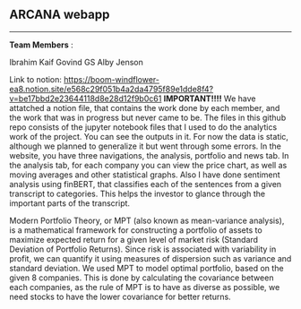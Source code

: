 
## ARCANA webapp

-----------------
**Team Members**      : 

Ibrahim Kaif
Govind GS
Alby Jenson


Link to notion: https://boom-windflower-ea8.notion.site/e568c29f051b4a2da4795f89e1dde8f4?v=be17bbd2e23644118d8e28d12f9b0c61
 **IMPORTANT!!!!**
 We have attatched a notion file, that contains the work done by each member, and the work that was in progress but never came to be. 
 The files in this github repo consists of the jupyter notebook files that I used to do the analytics work of the project. You can see the outputs in it. 
 For now the data is static, although we planned to generalize it but went through some errors. 
 In the website, you have three navigations, the analysis, portfolio and news tab. 
 In the analysis tab, for each company you can view the price chart, as well as moving averages and other statistical graphs.
 Also I have done sentiment analysis using finBERT, that classifies each of the sentences from a given transcript to categories. This helps the investor to glance through the important parts of the transcript.
 
Modern Portfolio Theory, or MPT (also known as mean-variance analysis), is a mathematical framework for constructing a portfolio of assets to maximize expected return for a given level of market risk (Standard Deviation of Portfolio Returns). Since risk is associated with variability in profit, we can quantify it using measures of dispersion such as variance and standard deviation.
We used MPT to model optimal portfolio, based on the given 8 companies. This is done by calculating the covariance between each companies, as the rule of MPT is to have as diverse as possible, we need stocks to have the lower covariance for better returns.

